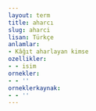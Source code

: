 ```yaml
---
layout: term
title: aharcı
slug: aharci
lisan: Türkçe
anlamlar:
- Kâğıt aharlayan kimse
ozellikler:
- - isim
ornekler:
- - ''
orneklerkaynak:
- - ''
---
```

